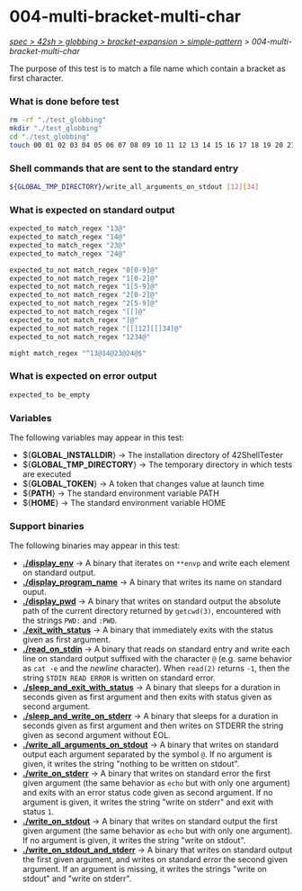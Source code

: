 # 004-multi-bracket-multi-char

*[spec > 42sh > globbing > bracket-expansion > simple-pattern](..) > 004-multi-bracket-multi-char*

The purpose of this test is to match a file name which contain a bracket as first character.
### What is done before test

```bash
rm -rf "./test_globbing"
mkdir "./test_globbing"
cd "./test_globbing"
touch 00 01 02 03 04 05 06 07 08 09 10 11 12 13 14 15 16 17 18 19 20 21 21 23 24 25 26 27 28 29 ']' '[' '[12][34]' '1234'

```

### Shell commands that are sent to the standard entry

```bash
${GLOBAL_TMP_DIRECTORY}/write_all_arguments_on_stdout [12][34]

```

### What is expected on standard output

```bash
expected_to match_regex "13@"
expected_to match_regex "14@"
expected_to match_regex "23@"
expected_to match_regex "24@"

expected_to_not match_regex "0[0-9]@"
expected_to_not match_regex "1[0-2]@"
expected_to_not match_regex "1[5-9]@"
expected_to_not match_regex "2[0-2]@"
expected_to_not match_regex "2[5-9]@"
expected_to_not match_regex "[[]@"
expected_to_not match_regex "]@"
expected_to_not match_regex "[[]12][[]34]@"
expected_to_not match_regex "1234@"

might match_regex "^13@14@23@24@$"

```

### What is expected on error output

```bash
expected_to be_empty

```

### Variables

The following variables may appear in this test:

* ${**GLOBAL_INSTALLDIR**} -> The installation directory of 42ShellTester
* ${**GLOBAL_TMP_DIRECTORY**} -> The temporary directory in which tests are executed
* ${**GLOBAL_TOKEN**} -> A token that changes value at launch time
* ${**PATH**} -> The standard environment variable PATH
* ${**HOME**} -> The standard environment variable HOME

### Support binaries

The following binaries may appear in this test:


* **[./display_env](http://github.com/we-sh/42ShellTester/tree/master/support/display-env)** -> A binary that iterates on `**envp` and write each element on standard output.
* **[./display_program_name](http://github.com/we-sh/42ShellTester/tree/master/support/display-program-name)** -> A binary that writes its name on standard ouput.
* **[./display_pwd](http://github.com/we-sh/42ShellTester/tree/master/support/display-pwd)** -> A binary that writes on standard output the absolute path of the current directory returned by `getcwd(3)`, encountered with the strings `PWD:` and `:PWD`.
* **[./exit_with_status](http://github.com/we-sh/42ShellTester/tree/master/support/exit-with-status)** -> A binary that immediately exits with the status given as first argument.
* **[./read_on_stdin](http://github.com/we-sh/42ShellTester/tree/master/support/read-on-stdin)** -> A binary that reads on standard entry and write each line on standard output suffixed with the character `@` (e.g. same behavior as `cat -e` and the *newline* character). When `read(2)` returns `-1`, then the string `STDIN READ ERROR` is written on standard error.
* **[./sleep_and_exit_with_status](http://github.com/we-sh/42ShellTester/tree/master/support/sleep-and-exit-with-status)** -> A binary that sleeps for a duration in seconds given as first argument and then exits with status given as second argument.
* **[./sleep_and_write_on_stderr](http://github.com/we-sh/42ShellTester/tree/master/support/sleep-and-write-on-stderr)** -> A binary that sleeps for a duration in seconds given as first argument and then writes on STDERR the string given as second argument without EOL.
* **[./write_all_arguments_on_stdout](http://github.com/we-sh/42ShellTester/tree/master/support/write-all-arguments-on-stdout)** -> A binary that writes on standard output each argument separated by the symbol `@`. If no argument is given, it writes the string "nothing to be written on stdout".
* **[./write_on_stderr](http://github.com/we-sh/42ShellTester/tree/master/support/write-on-stderr)** -> A binary that writes on standard error the first given argument (the same behavior as `echo` but with only one argument) and exits with an error status code given as second argument. If no argument is given, it writes the string "write on stderr" and exit with status `1`.
* **[./write_on_stdout](http://github.com/we-sh/42ShellTester/tree/master/support/write-on-stdout)** -> A binary that writes on standard output the first given argument (the same behavior as `echo` but with only one argument). If no argument is given, it writes the string "write on stdout".
* **[./write_on_stdout_and_stderr](http://github.com/we-sh/42ShellTester/tree/master/support/write-on-stdout-and-stderr)** -> A binary that writes on standard output the first given argument, and writes on standard error the second given argument. If an argument is missing, it writes the strings "write on stdout" and "write on stderr".
